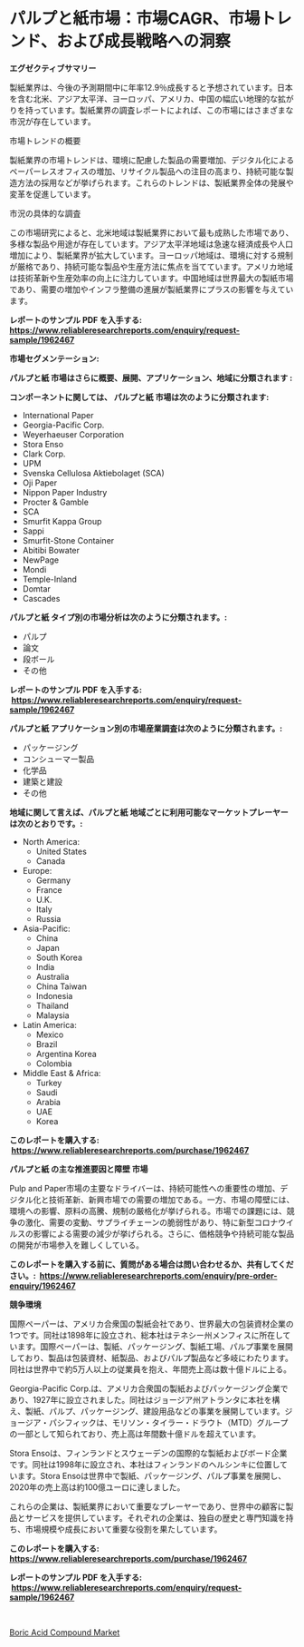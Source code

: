 <p><h1>パルプと紙市場：市場CAGR、市場トレンド、および成長戦略への洞察</h1></p><p><strong>エグゼクティブサマリー</strong></p>
<p><p>製紙業界は、今後の予測期間中に年率12.9％成長すると予想されています。日本を含む北米、アジア太平洋、ヨーロッパ、アメリカ、中国の幅広い地理的な拡がりを持っています。製紙業界の調査レポートによれば、この市場にはさまざまな市況が存在しています。</p><p>市場トレンドの概要</p><p>製紙業界の市場トレンドは、環境に配慮した製品の需要増加、デジタル化によるペーパーレスオフィスの増加、リサイクル製品への注目の高まり、持続可能な製造方法の採用などが挙げられます。これらのトレンドは、製紙業界全体の発展や変革を促進しています。</p><p>市況の具体的な調査</p><p>この市場研究によると、北米地域は製紙業界において最も成熟した市場であり、多様な製品や用途が存在しています。アジア太平洋地域は急速な経済成長や人口増加により、製紙業界が拡大しています。ヨーロッパ地域は、環境に対する規制が厳格であり、持続可能な製品や生産方法に焦点を当てています。アメリカ地域は技術革新や生産効率の向上に注力しています。中国地域は世界最大の製紙市場であり、需要の増加やインフラ整備の進展が製紙業界にプラスの影響を与えています。</p></p>
<p><strong>レポートのサンプル PDF を入手する: <a href="https://www.reliableresearchreports.com/enquiry/request-sample/1962467">https://www.reliableresearchreports.com/enquiry/request-sample/1962467</a></strong></p>
<p><strong>市場セグメンテーション:</strong></p>
<p><strong> パルプと紙 市場はさらに概要、展開、アプリケーション、地域に分類されます :</strong></p>
<p><strong>コンポーネントに関しては、 パルプと紙 市場は次のように分類されます: &nbsp;</strong></p>
<p><ul><li>International Paper</li><li>Georgia-Pacific Corp.</li><li>Weyerhaeuser Corporation</li><li>Stora Enso</li><li>Clark Corp.</li><li>UPM</li><li>Svenska Cellulosa Aktiebolaget (SCA)</li><li>Oji Paper</li><li>Nippon Paper Industry</li><li>Procter & Gamble</li><li>SCA</li><li>Smurfit Kappa Group</li><li>Sappi</li><li>Smurfit-Stone Container</li><li>Abitibi Bowater</li><li>NewPage</li><li>Mondi</li><li>Temple-Inland</li><li>Domtar</li><li>Cascades</li></ul></p>
<p><strong> パルプと紙 タイプ別の市場分析は次のように分類されます。:</strong></p>
<p><ul><li>パルプ</li><li>論文</li><li>段ボール</li><li>その他</li></ul></p>
<p><strong>レポートのサンプル PDF を入手する: &nbsp;<a href="https://www.reliableresearchreports.com/enquiry/request-sample/1962467">https://www.reliableresearchreports.com/enquiry/request-sample/1962467</a></strong></p>
<p><strong> パルプと紙 アプリケーション別の市場産業調査は次のように分類されます。:</strong></p>
<p><ul><li>パッケージング</li><li>コンシューマー製品</li><li>化学品</li><li>建築と建設</li><li>その他</li></ul></p>
<p><strong>地域に関して言えば、パルプと紙 地域ごとに利用可能なマーケットプレーヤーは次のとおりです。:</strong></p>
<p><ul>
    <li>
        North America:
        <ul>
            <li>United States</li>
            <li>Canada</li>
        </ul>
    </li>
    <li>
        Europe:
        <ul>
            <li>Germany</li>
            <li>France</li>
            <li>U.K.</li>
            <li>Italy</li>
            <li>Russia</li>
        </ul>
    </li>
    <li>
        Asia-Pacific:
        <ul>
            <li>China</li>
            <li>Japan</li>
            <li>South Korea</li>
            <li>India</li>
            <li>Australia</li>
            <li>China Taiwan</li>
            <li>Indonesia</li>
            <li>Thailand</li>
            <li>Malaysia</li>
        </ul>
    </li>
    <li>
        Latin America:
        <ul>
            <li>Mexico</li>
            <li>Brazil</li>
            <li>Argentina Korea</li>
            <li>Colombia</li>
        </ul>
    </li>
    <li>
        Middle East & Africa:
        <ul>
            <li>Turkey</li>
            <li>Saudi</li>
            <li>Arabia</li>
            <li>UAE</li>
            <li>Korea</li>
        </ul>
    </li>
    </ul></p>
<p><strong>このレポートを購入する: &nbsp;<a href="https://www.reliableresearchreports.com/purchase/1962467">https://www.reliableresearchreports.com/purchase/1962467</a></strong></p>
<p><strong>パルプと紙 の主な推進要因と障壁 市場</strong></p>
<p><p>Pulp and Paper市場の主要なドライバーは、持続可能性への重要性の増加、デジタル化と技術革新、新興市場での需要の増加である。一方、市場の障壁には、環境への影響、原料の高騰、規制の厳格化が挙げられる。市場での課題には、競争の激化、需要の変動、サプライチェーンの脆弱性があり、特に新型コロナウイルスの影響による需要の減少が挙げられる。さらに、価格競争や持続可能な製品の開発が市場参入を難しくしている。</p></p>
<p><strong>このレポートを購入する前に、質問がある場合は問い合わせるか、共有してください。:&nbsp; <a href="https://www.reliableresearchreports.com/enquiry/pre-order-enquiry/1962467">https://www.reliableresearchreports.com/enquiry/pre-order-enquiry/1962467</a></strong></p>
<p><strong>競争環境</strong></p>
<p><p>国際ペーパーは、アメリカ合衆国の製紙会社であり、世界最大の包装資材企業の1つです。同社は1898年に設立され、総本社はテネシー州メンフィスに所在しています。国際ペーパーは、製紙、パッケージング、製紙工場、パルプ事業を展開しており、製品は包装資材、紙製品、およびパルプ製品など多岐にわたります。同社は世界中で約5万人以上の従業員を抱え、年間売上高は数十億ドルに上る。</p><p>Georgia-Pacific Corp.は、アメリカ合衆国の製紙およびパッケージング企業であり、1927年に設立されました。同社はジョージア州アトランタに本社を構え、製紙、パルプ、パッケージング、建設用品などの事業を展開しています。ジョージア・パシフィックは、モリソン・タイラー・ドラウト（MTD）グループの一部として知られており、売上高は年間数十億ドルを超えています。</p><p>Stora Ensoは、フィンランドとスウェーデンの国際的な製紙およびボード企業です。同社は1998年に設立され、本社はフィンランドのヘルシンキに位置しています。Stora Ensoは世界中で製紙、パッケージング、パルプ事業を展開し、2020年の売上高は約100億ユーロに達しました。</p><p>これらの企業は、製紙業界において重要なプレーヤーであり、世界中の顧客に製品とサービスを提供しています。それぞれの企業は、独自の歴史と専門知識を持ち、市場規模や成長において重要な役割を果たしています。</p></p>
<p><strong>このレポートを購入する: &nbsp; <a href="https://www.reliableresearchreports.com/purchase/1962467">https://www.reliableresearchreports.com/purchase/1962467</a></strong></p>
<p><strong>レポートのサンプル PDF を入手する: &nbsp;<a href="https://www.reliableresearchreports.com/enquiry/request-sample/1962467">https://www.reliableresearchreports.com/enquiry/request-sample/1962467</a></strong><strong></strong></p>
<p>&nbsp;</p>
<p><p><a href="https://frill-swim-3cd.notion.site/Boric-Acid-Compound-Market-Size-Share-Trends-Analysis-Report-By-Application-Regional-Outlook-Co-629e6103724b46349062a780449ab4c0">Boric Acid Compound Market</a></p></p>